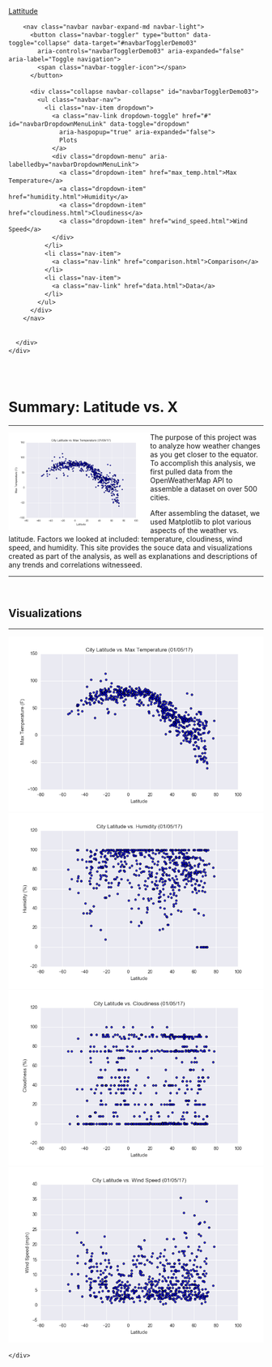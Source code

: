 <!DOCTYPE html>
<html lang="en">

<head>
  <meta charset="UTF-8">
  <title>Summary</title>
  <link rel="stylesheet" href="https://stackpath.bootstrapcdn.com/bootstrap/4.3.1/css/bootstrap.min.css" integrity="sha384-ggOyR0iXCbMQv3Xipma34MD+dH/1fQ784/j6cY/iJTQUOhcWr7x9JvoRxT2MZw1T" crossorigin="anonymous">

  <script src="https://code.jquery.com/jquery-3.3.1.slim.min.js" integrity="sha384-q8i/X+965DzO0rT7abK41JStQIAqVgRVzpbzo5smXKp4YfRvH+8abtTE1Pi6jizo" crossorigin="anonymous"></script>
  <script src="https://cdnjs.cloudflare.com/ajax/libs/popper.js/1.14.7/umd/popper.min.js" integrity="sha384-UO2eT0CpHqdSJQ6hJty5KVphtPhzWj9WO1clHTMGa3JDZwrnQq4sF86dIHNDz0W1" crossorigin="anonymous"></script>
  <script src="https://stackpath.bootstrapcdn.com/bootstrap/4.3.1/js/bootstrap.min.js" integrity="sha384-JjSmVgyd0p3pXB1rRibZUAYoIIy6OrQ6VrjIEaFf/nJGzIxFDsf4x0xIM+B07jRM" crossorigin="anonymous"></script>

  <link rel="stylesheet" href="style.css">
</head>

<body>

  <div>
    <div class="row">
      <div class="col col-6 homebtn">
        <a href="index.html">Lattitude</a>
      </div>
      <div class="col col-6 menubuttons divtop">


        <nav class="navbar navbar-expand-md navbar-light">
          <button class="navbar-toggler" type="button" data-toggle="collapse" data-target="#navbarTogglerDemo03"
            aria-controls="navbarTogglerDemo03" aria-expanded="false" aria-label="Toggle navigation">
            <span class="navbar-toggler-icon"></span>
          </button>

          <div class="collapse navbar-collapse" id="navbarTogglerDemo03">
            <ul class="navbar-nav">
              <li class="nav-item dropdown">
                <a class="nav-link dropdown-toggle" href="#" id="navbarDropdownMenuLink" data-toggle="dropdown"
                  aria-haspopup="true" aria-expanded="false">
                  Plots
                </a>
                <div class="dropdown-menu" aria-labelledby="navbarDropdownMenuLink">
                  <a class="dropdown-item" href="max_temp.html">Max Temperature</a>
                  <a class="dropdown-item" href="humidity.html">Humidity</a>
                  <a class="dropdown-item" href="cloudiness.html">Cloudiness</a>
                  <a class="dropdown-item" href="wind_speed.html">Wind Speed</a>
                </div>
              </li>
              <li class="nav-item">
                <a class="nav-link" href="comparison.html">Comparison</a>
              </li>
              <li class="nav-item">
                <a class="nav-link" href="data.html">Data</a>
              </li>
            </ul>
          </div>
        </nav>


      </div>
    </div>
  </div>
  <!-- start of main body -->
  <div class="container">
    <br>
    <div class="row">
      <!-- left side -->
      <div class="col col-12 col-md-8 divbdy">
        <br>
        <h1>Summary: Latitude vs. X</h1>
        <hr>
        <img src="Resources/assets/images/Fig1.png" alt="Latitude vs. Temperature" width="280" align="left">
        <p>The purpose of this project was to analyze how weather changes as you get closer to the equator. To
          accomplish this analysis, we first pulled data from the OpenWeatherMap API to assemble a dataset on over 500
          cities.</p>
        <p>After assembling the dataset, we used Matplotlib to plot various aspects of the weather vs. latitude. Factors
          we looked at included: temperature, cloudiness, wind speed, and humidity. This site provides the souce data
          and visualizations created as part of the analysis, as well as explanations and descriptions of any trends and
          correlations witnesseed.</p>
        <hr>
      </div>
      <!-- left side end -->
      <!-- rigth side -->
      <div class="col col-12 col-md-4 divbdy">
        <br>
        <h2>Visualizations</h2>
        <hr>
        <div class='row'>
          <div class="col col-3 col-md-6">
            <a href="max_temp.html"><img src="Resources/assets/images/Fig1.png" alt="Latitude vs. Temperature"></a>
          </div>
          <div class="col col-3 col-md-6">
            <a href="humidity.html"><img src="Resources/assets/images/Fig2.png" alt="Latitude vs. Humidity"></a>
          </div>
          <div class="col col-3 col-md-6">
            <a href="cloudiness.html"><img src="Resources/assets/images/Fig3.png" alt="Latitude vs. Cloudiness"></a>
          </div>
          <div class="col col-3 col-md-6">
            <a href="wind_speed.html"><img src="Resources/assets/images/Fig4.png" alt="Latitude vs. Wind Speed"></a>
          </div>
        </div>
      </div>
     
    </div>
  </div>

</body>

</html>

